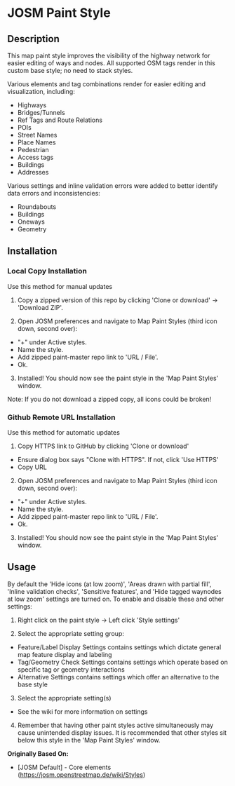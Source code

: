 # JOSM Paint Style

## Description

This map paint style improves the visibility of the highway network for easier editing of ways and nodes. All supported OSM tags render in this custom base style; no need to stack styles. 

Various elements and tag combinations render for easier editing and visualization, including:
- Highways
- Bridges/Tunnels
- Ref Tags and Route Relations
- POIs
- Street Names
- Place Names
- Pedestrian
- Access tags
- Buildings
- Addresses

Various settings and inline validation errors were added to better identify data errors and inconsistencies:
- Roundabouts
- Buildings
- Oneways
- Geometry

## Installation

### Local Copy Installation
Use this method for manual updates

1. Copy a zipped version of this repo by clicking 'Clone or download' -> 'Download ZIP'.

2. Open JOSM preferences and navigate to Map Paint Styles (third icon down, second over):
  - "+" under Active styles.
  - Name the style.
  - Add zipped paint-master repo link to 'URL / File'. 
  - Ok.

3. Installed! You should now see the paint style in the 'Map Paint Styles' window.

Note: If you do not download a zipped copy, all icons could be broken! 

### Github Remote URL Installation
Use this method for automatic updates

1. Copy HTTPS link to GitHub by clicking 'Clone or download'
  - Ensure dialog box says "Clone with HTTPS". If not, click 'Use HTTPS'
  - Copy URL

2. Open JOSM preferences and navigate to Map Paint Styles (third icon down, second over):
  - "+" under Active styles.
  - Name the style.
  - Add zipped paint-master repo link to 'URL / File'. 
  - Ok.

3. Installed! You should now see the paint style in the 'Map Paint Styles' window.

## Usage

By default the 'Hide icons (at low zoom)', 'Areas drawn with partial fill', 'Inline validation checks', 'Sensitive features', and 'Hide tagged waynodes at low zoom' settings are turned on. To enable and disable these and other settings: 
1. Right click on the paint style -> Left click 'Style settings'

2. Select the appropriate setting group:
  - Feature/Label Display Settings contains settings which dictate general map feature display and labeling
  - Tag/Geometry Check Settings contains settings which operate based on specific tag or geometry interactions
  - Alternative Settings contains settings which offer an alternative to the base style

3. Select the appropriate setting(s)
  - See the wiki for more information on settings

4. Remember that having other paint styles active simultaneously may cause unintended display issues. It is recommended that other styles sit below this style in the 'Map Paint Styles' window.

**Originally Based On:**

* [JOSM Default] - Core elements (https://josm.openstreetmap.de/wiki/Styles)
